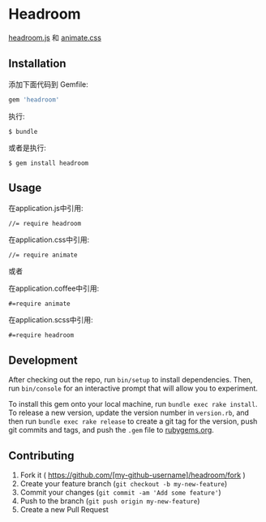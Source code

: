 # Headroom

[headroom.js](http://wicky.nillia.ms/headroom.js/) 和 [animate.css](http://daneden.github.io/animate.css/) 

## Installation

添加下面代码到 Gemfile:

```ruby
gem 'headroom'
```

执行:

    $ bundle

或者是执行:

    $ gem install headroom

## Usage

在application.js中引用:

```
//= require headroom
```

在application.css中引用:

```
//= require animate
```

或者

在application.coffee中引用:

```
#=require animate
```

在application.scss中引用:

```
#=require headroom
```



## Development

After checking out the repo, run `bin/setup` to install dependencies. Then, run `bin/console` for an interactive prompt that will allow you to experiment.

To install this gem onto your local machine, run `bundle exec rake install`. To release a new version, update the version number in `version.rb`, and then run `bundle exec rake release` to create a git tag for the version, push git commits and tags, and push the `.gem` file to [rubygems.org](https://rubygems.org).

## Contributing

1. Fork it ( https://github.com/[my-github-username]/headroom/fork )
2. Create your feature branch (`git checkout -b my-new-feature`)
3. Commit your changes (`git commit -am 'Add some feature'`)
4. Push to the branch (`git push origin my-new-feature`)
5. Create a new Pull Request
